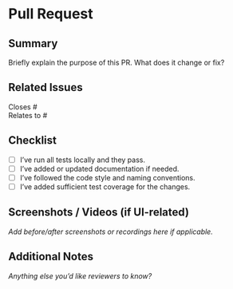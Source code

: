# Pull Request

## Summary

Briefly explain the purpose of this PR. What does it change or fix?

## Related Issues

Closes #<issue-number>  
Relates to #<issue-number>

## Checklist

- [ ] I’ve run all tests locally and they pass.
- [ ] I’ve added or updated documentation if needed.
- [ ] I’ve followed the code style and naming conventions.
- [ ] I’ve added sufficient test coverage for the changes.

## Screenshots / Videos (if UI-related)

_Add before/after screenshots or recordings here if applicable._

## Additional Notes

_Anything else you’d like reviewers to know?_
